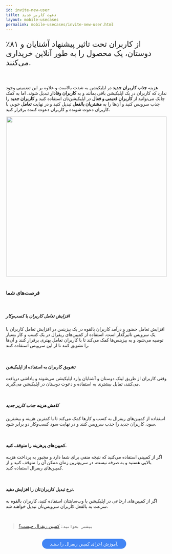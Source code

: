 ```yaml
---
id: invite-new-user
title: دعوت کاربر جدید
layout: mobile-usecases
permalink: mobile-usecases/invite-new-user.html
---
```


<p style="
    font-size: x-large;
"> ٪۸۱  از کاربران تحت تاثیر پیشنهاد آشنایان و دوستان، یک محصول را به طور آنلاین خریداری می‌کنند.</p>

<br>

هزینه **جذب کاربران جدید** در اپلیکیشن به شدت بالاست و علاوه بر این تضمینی وجود ندارد که کاربران در یک اپلیکیشن باقی بمانند و به **کاربران وفادار** تبدیل شوند. اما به کمک چابک می‌توانید از **کاربران قدیمی و فعال** در اپلیکیشن‌تان استفاده کنید و **کاربران جدید** را جذب سرویس کنید و آن‌ها را به **مشتریان بالفعل** تبدیل کنید و در نهایت **تعامل** خوبی با کاربران دعوت شونده  و کاربران دعوت کننده برقرار کنید.


<div style="text-align: center;"><img src="http://uupload.ir/files/i9hq_use-case-referral-campaign.png" class="img-fluid" style="
    width: 500px;
"></div> 

<br>

### فرصت‌های شما

<br>

##### افزایش تعامل کاربران با کسب‌و‌کار

افزایش تعامل حضور و درآمد کاربران بالقوه در یک بیزینس در افزایش تعامل کاربران با یک سرویس تاثیرگذار است.
استفاده از کمپین‌های ریفرال در یک کسب و کار بسیار توصیه می‌شود و به بیزینس‌ها کمک می‌کند تا با کاربران تعامل بهتری برقرار کنند و آن‌ها را تشویق کنند تا از این  سرویس استفاده کنند.

<br>

<h4>
تشویق کاربران به استفاده از اپلیکیشن 
</h4>

وقتی کاربران از طریق لینک دوستان و آشنایان وارد اپلیکیشن می‌شوند و پاداشی دریافت می‌کنند، تمایل بیشتری به استفاده و دعوت دوستان در اپلیکیشن می‌گیرند.

<br>

#####  کاهش هزینه جذب کاربر جدید

استفاده از کمپین‌های ریفرال به کسب و کارها کمک می‌کند تا با کمترین هزینه و بیشترین سود، کاربران جدید را جذب سرویس کنند و در نهایت سود کسب‌و‌کار دو برابر شود.

<br>

<h4>
کمپین‌های پرهزینه را متوقف کنید.
</h4>

اگر از کمپینی استفاده می‌کنید که نتیجه منفی برای شما دارد و مجبور به پرداخت هزینه بالایی هستید و به صرفه نیست، در سریع‌ترین زمان ممکن آن را متوقف کنید و از کمپین‌های ریفرال استفاده کنید.

<br>

<h4>
نرخ تبدیل کاربران‌تان را افزایش دهید.
</h4>


اگر از کمپین‌های ارجاعی در اپلیکیشن یا وب‌سایتتان استفاده کنید، کاربران بالقوه به سرعت به بالفعل کاربران سرویس‌تان تبدیل خواهند شد.

<br>

>`بیشتر بخوانید:` [کمپین‌ ریفرال چیست؟](https://bit.ly/2uA8net/)


<br>

<div align="center">   
    <a style="display: inline-block; text-align: center; border-radius: 40px; background: #4285f4; color: white !important; padding: 7px 25px; margin-right: 15px; cursor: pointer; transition: all 0.25s ease;" href="/guides/how-to-run-referral-campaign.html">آموزش اجرای کمپین ریفرال را ببینید.
</a>
</div>

